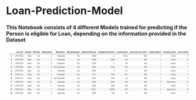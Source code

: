 # Loan-Prediction-Model

#### This Notebook consists of 4 different Models trained for predicting if the Person is eligible for Loan, depending on the information provided in the Dataset


![ScreenShot](https://github.com/uttasarga9067/Loan-Prediction-Model/blob/main/1.PNG)
